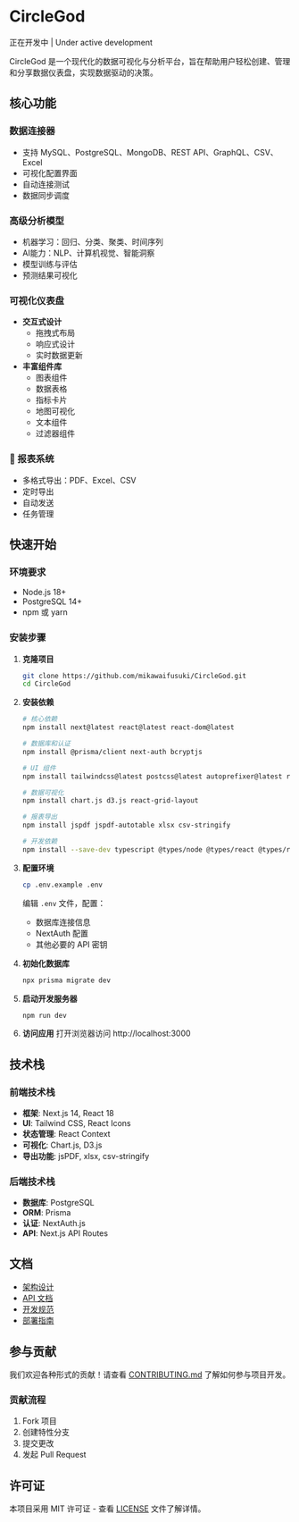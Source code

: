 # CircleGod

正在开发中 | Under active development

CircleGod 是一个现代化的数据可视化与分析平台，旨在帮助用户轻松创建、管理和分享数据仪表盘，实现数据驱动的决策。

##  核心功能

###  数据连接器
- 支持 MySQL、PostgreSQL、MongoDB、REST API、GraphQL、CSV、Excel
- 可视化配置界面
- 自动连接测试
- 数据同步调度

###  高级分析模型
- 机器学习：回归、分类、聚类、时间序列
- AI能力：NLP、计算机视觉、智能洞察
- 模型训练与评估
- 预测结果可视化

###  可视化仪表盘
- **交互式设计**
  - 拖拽式布局
  - 响应式设计
  - 实时数据更新
- **丰富组件库**
  - 图表组件
  - 数据表格
  - 指标卡片
  - 地图可视化
  - 文本组件
  - 过滤器组件

### 📑 报表系统
- 多格式导出：PDF、Excel、CSV
- 定时导出
- 自动发送
- 任务管理

##  快速开始

### 环境要求
- Node.js 18+
- PostgreSQL 14+
- npm 或 yarn

### 安装步骤

1. **克隆项目**
   ```bash
   git clone https://github.com/mikawaifusuki/CircleGod.git
   cd CircleGod
   ```

2. **安装依赖**
   ```bash
   # 核心依赖
   npm install next@latest react@latest react-dom@latest
   
   # 数据库和认证
   npm install @prisma/client next-auth bcryptjs
   
   # UI 组件
   npm install tailwindcss@latest postcss@latest autoprefixer@latest react-icons
   
   # 数据可视化
   npm install chart.js d3.js react-grid-layout
   
   # 报表导出
   npm install jspdf jspdf-autotable xlsx csv-stringify
   
   # 开发依赖
   npm install --save-dev typescript @types/node @types/react @types/react-dom prisma
   ```

3. **配置环境**
   ```bash
   cp .env.example .env
   ```
   编辑 `.env` 文件，配置：
   - 数据库连接信息
   - NextAuth 配置
   - 其他必要的 API 密钥

4. **初始化数据库**
   ```bash
   npx prisma migrate dev
   ```

5. **启动开发服务器**
   ```bash
   npm run dev
   ```

6. **访问应用**
   打开浏览器访问 http://localhost:3000

##  技术栈

### 前端技术栈
- **框架**: Next.js 14, React 18
- **UI**: Tailwind CSS, React Icons
- **状态管理**: React Context
- **可视化**: Chart.js, D3.js
- **导出功能**: jsPDF, xlsx, csv-stringify

### 后端技术栈
- **数据库**: PostgreSQL
- **ORM**: Prisma
- **认证**: NextAuth.js
- **API**: Next.js API Routes

##  文档

- [架构设计](./docs/architecture.md)
- [API 文档](./docs/api.md)
- [开发规范](./docs/development.md)
- [部署指南](./docs/deployment.md)

##  参与贡献

我们欢迎各种形式的贡献！请查看 [CONTRIBUTING.md](./CONTRIBUTING.md) 了解如何参与项目开发。

### 贡献流程
1. Fork 项目
2. 创建特性分支
3. 提交更改
4. 发起 Pull Request

##  许可证

本项目采用 MIT 许可证 - 查看 [LICENSE](./LICENSE) 文件了解详情。
